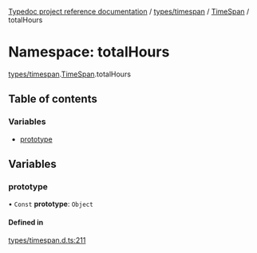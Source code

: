 [Typedoc project reference documentation](../README.md) / [types/timespan](types_timespan.md) / [TimeSpan](types_timespan.timespan.md) / totalHours

# Namespace: totalHours

[types/timespan](types_timespan.md).[TimeSpan](types_timespan.timespan.md).totalHours

## Table of contents

### Variables

- [prototype](types_timespan.timespan.totalhours.md#prototype)

## Variables

### prototype

• `Const` **prototype**: `Object`

#### Defined in

[types/timespan.d.ts:211](https://github.com/DocuWare/REST-Sample-TS/blob/828b3d4/src/types/timespan.d.ts#L211)
